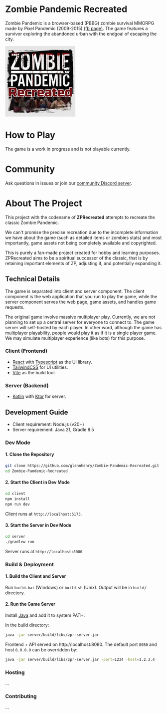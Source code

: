 # Zombie Pandemic Recreated

Zombie Pandemic is a browser-based (PBBG) zombie survival MMORPG made by Pixel Pandemic (2009-2015) [(fb page)](https://www.facebook.com/zombiepandemicgame). The game features a survivor exploring the abandoned urban with the endgoal of escaping the city.

![ZP poster](./zp-icon.jpg)

# How to Play

The game is a work in progress and is not playable currently.

# Community

Ask questions in issues or join our [community Discord server](https://discord.com/invite/Yrzsk7n6nf).

# About The Project

This project with the codename of **ZPRecreated** attempts to recreate the classic Zombie Pandemic.

We can't promise the precise recreation due to the incomplete information we have about the game (such as detailed items or zombies stats) and most importantly, game assets not being completely available and copyrighted.

This is purely a fan-made project created for hobby and learning purposes. ZPRecreated aims to be a spiritual successor of the classic, that is by retaining important elements of ZP, adjusting it, and potentially expanding it.

## Technical Details

The game is separated into client and server component. The client component is the web application that you run to play the game, while the server component serves the web page, game assets, and handles game requests.

The original game involve massive multiplayer play. Currently, we are not planning to set up a central server for everyone to connect to. The game server will self-hosted by each player. In other word, although the game has multiplayer playability, people would play it as if it is a single player game. We may simulate multiplayer experience (like bots) for this purpose.

### Client (Frontend)

- [React](https://react.dev/) with [Typescript](https://www.typescriptlang.org/) as the UI library.
- [TailwindCSS](https://tailwindcss.com/) for UI utilities.
- [Vite](https://vite.dev/) as the build tool.

### Server (Backend)

- [Kotlin](https://kotlinlang.org/) with [Ktor](https://ktor.io/) for server.

## Development Guide

- Client requirement: Node.js (v20+)
- Server requirement: Java 21, Gradle 8.5

### Dev Mode

#### 1. Clone the Repository

```bash
git clone https://github.com/glennhenry/Zombie-Pandemic-Recreated.git
cd Zombie-Pandemic-Recreated
```

#### 2. Start the Client in Dev Mode

```bash
cd client
npm install
npm run dev
```

Client runs at `http://localhost:5173`.

#### 3. Start the Server in Dev Mode

```bash
cd server
./gradlew run
```

Server runs at `http://localhost:8080`.

### Build & Deployment

#### 1. Build the Client and Server

Run `build.bat` (Windows) or `build.sh` (Unix). Output will be in `build/` directory.

#### 2. Run the Game Server

Install [Java](https://www.java.com/en/download/) and add it to system PATH.

In the build directory:

```bash
java -jar server/build/libs/zpr-server.jar
```

Frontend + API served on http://localhost:8080.
The default port `8080` and host `0.0.0.0` can be overridden by:

```bash
java -jar server/build/libs/zpr-server.jar -port=1234 -host=1.2.3.4
```

### Hosting

...

### Contributing

...
